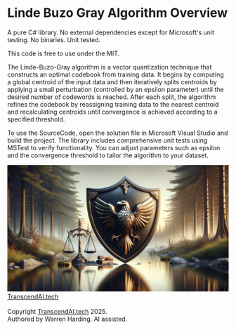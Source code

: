 
# Linde Buzo Gray Algorithm Overview

A pure C# library. No external dependencies except for Microsoft's unit testing. No binaries. Unit tested.

This code is free to use under the MIT.

The Linde-Buzo-Gray algorithm is a vector quantization technique that constructs an optimal codebook from training data. It begins by computing a global centroid of the input data and then iteratively splits centroids by applying a small perturbation (controlled by an epsilon parameter) until the desired number of codewords is reached. After each split, the algorithm refines the codebook by reassigning training data to the nearest centroid and recalculating centroids until convergence is achieved according to a specified threshold.

To use the SourceCode, open the solution file in Microsoft Visual Studio and build the project. The library includes comprehensive unit tests using MSTest to verify functionality. You can adjust parameters such as epsilon and the convergence threshold to tailor the algorithm to your dataset.

![AI Image](aiimage.jpg)
[TranscendAI.tech](https://TranscendAI.tech)<br>
<br>
Copyright [TranscendAI.tech](https://TranscendAI.tech) 2025.</br>
Authored by Warren Harding. AI assisted.</br>
